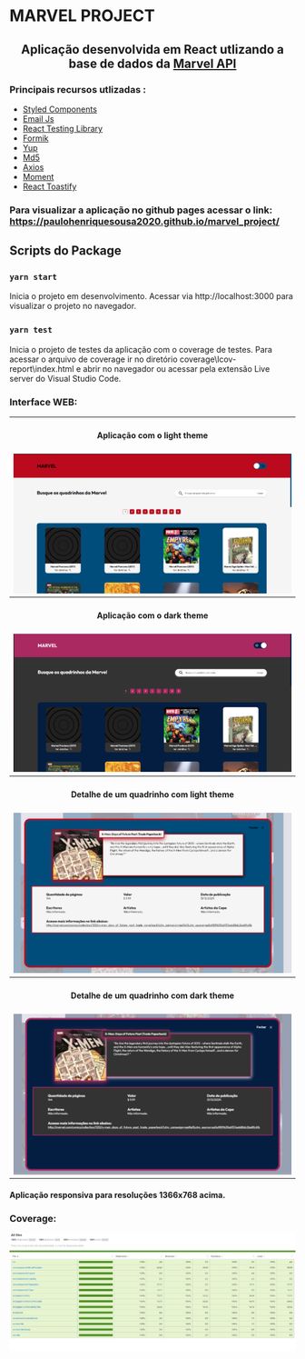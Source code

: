 # MARVEL PROJECT

<h2 align="center"> Aplicação desenvolvida em React utlizando a base de dados da <a href="https://developer.marvel.com" target="_blank" rel="noreferrer"> Marvel API </a> </h2>

<h3> Principais recursos utlizadas : </h3>

<ul>
  <li> <a href="https://styled-components.com" target="_blank"> Styled Components </a> </li>
  <li> <a href="https://www.emailjs.com" target="_blank"> Email Js </a> </li>
  <li> <a href="https://testing-library.com/docs/react-testing-library/intro/" target="_blank"> React Testing Library </a> </li> 
  <li> <a href="https://formik.org/docs/overview" target="_blank"> Formik </a> </li>
  <li> <a href="https://www.npmjs.com/package/yup" target="_blank"> Yup </a> </li>
  <li> <a href="https://www.npmjs.com/package/md5" target="_blank"> Md5 </a> </li> 
  <li> <a href="https://axios-http.com/docs/intro" target="_blank"> Axios </a> </li>
  <li> <a href="https://momentjs.com" target="_blank"> Moment </a> </li>
  <li> <a href="https://fkhadra.github.io/react-toastify/introduction" target="_blank"> React Toastify </a> </li>
</ul>

### Para visualizar a aplicação no github pages acessar o link: https://paulohenriquesousa2020.github.io/marvel_project/

## Scripts do Package

### `yarn start`

Inicia o projeto em desenvolvimento. Acessar via http://localhost:3000 para visualizar o projeto no navegador.

### `yarn test`

Inicia o projeto de testes da aplicação com o coverage de testes. Para acessar o arquivo de coverage ir no diretório coverage\lcov-report\index.html e abrir no navegador ou acessar pela extensão Live server do Visual Studio Code. 

<h3> Interface WEB: </h3>
<table>
	<tr>
		<th width="100%">
			<h4>Aplicação com o light theme</h4>
		</th>
	</tr>
	<tr>
		<td>
			<img src="img/Light_theme.png" >
		</td>
	</tr>
		<tr>
		<th width="100%">
			<h4>Aplicação com o dark theme</h4>
		</th>
	</tr>
	<tr>
		<td>
			<img src="img/Dark_theme.png" >
		</td>
	</tr>
		<tr>
		<th width="100%">
			<h4>Detalhe de um quadrinho com light theme<h4/>
		</th>
	</tr>
	<tr>
		<td>
			<img src="img/Detail_light.png" >
		</td>
	</tr>
		<tr>
		<th width="100%">
			<h4>Detalhe de um quadrinho com dark theme</h4>
		</th>
	</tr>
	<tr>
		<td>
			<img src="img/Detail_dark.png" >
		</td>
	</tr>
  </tr>
  </table>
  
#### Aplicação responsiva para resoluções 1366x768 acima.

<h3> Coverage: </h3>

<img src="img/Coverage.png" >

